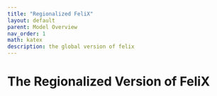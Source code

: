 ```yaml
---
title: "Regionalized FeliX"
layout: default
parent: Model Overview
nav_order: 1
math: katex
description: the global version of felix
---
```


# The Regionalized Version of FeliX